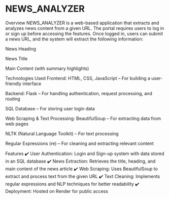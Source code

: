 # NEWS_ANALYZER

Overview
NEWS_ANALYZER is a web-based application that extracts and analyzes news content from a given URL. The portal requires users to log in or sign up before accessing the features. Once logged in, users can submit a news URL, and the system will extract the following information:

News Heading

News Title

Main Content (with summary highlights) 

Technologies Used
Frontend:
HTML, CSS, JavaScript – For building a user-friendly interface

Backend:
Flask – For handling authentication, request processing, and routing

SQL Database – For storing user login data

Web Scraping & Text Processing:
BeautifulSoup – For extracting data from web pages

NLTK (Natural Language Toolkit) – For text processing

Regular Expressions (re) – For cleaning and extracting relevant content

Features
✔️ User Authentication: Login and Sign-up system with data stored in an SQL database
✔️ News Extraction: Retrieves the title, heading, and main content of the news article
✔️ Web Scraping: Uses BeautifulSoup to extract and process text from the given URL
✔️ Text Cleaning: Implements regular expressions and NLP techniques for better readability
✔️ Deployment: Hosted on Render for public access

